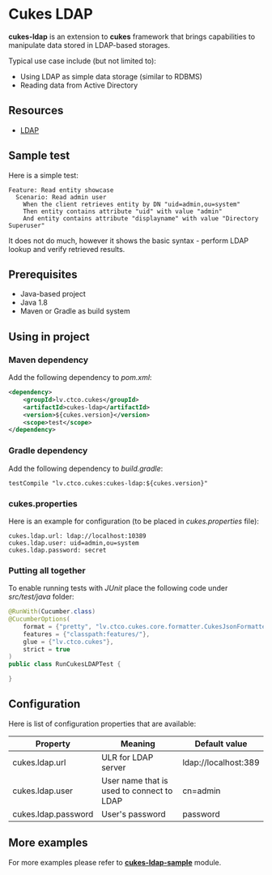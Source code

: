 # Cukes LDAP

**cukes-ldap** is an extension to **cukes** framework that brings capabilities to manipulate data stored in LDAP-based storages.

Typical use case include (but not limited to):

- Using LDAP as simple data storage (similar to RDBMS)
- Reading data from Active Directory

## Resources

- [LDAP](https://en.wikipedia.org/wiki/Lightweight_Directory_Access_Protocol)

## Sample test

Here is a simple test:

```gherkin
Feature: Read entity showcase
  Scenario: Read admin user
    When the client retrieves entity by DN "uid=admin,ou=system"
    Then entity contains attribute "uid" with value "admin"
    And entity contains attribute "displayname" with value "Directory Superuser"
```

It does not do much, however it shows the basic syntax - perform LDAP lookup and verify retrieved results.

## Prerequisites

- Java-based project
- Java 1.8
- Maven or Gradle as build system

## Using in project

### Maven dependency

Add the following dependency to *pom.xml*:

```xml
<dependency>
    <groupId>lv.ctco.cukes</groupId>
    <artifactId>cukes-ldap</artifactId>
    <version>${cukes.version}</version>
    <scope>test</scope>
</dependency>
```

### Gradle dependency

Add the following dependency to *build.gradle*:

```
testCompile "lv.ctco.cukes:cukes-ldap:${cukes.version}"
```

### cukes.properties

Here is an example for configuration (to be placed in *cukes.properties* file):

```
cukes.ldap.url: ldap://localhost:10389
cukes.ldap.user: uid=admin,ou=system
cukes.ldap.password: secret
```

### Putting all together

To enable running tests with *JUnit* place the following code under *src/test/java* folder:

```java
@RunWith(Cucumber.class)
@CucumberOptions(
    format = {"pretty", "lv.ctco.cukes.core.formatter.CukesJsonFormatter:target/cucumber.json"},
    features = {"classpath:features/"},
    glue = {"lv.ctco.cukes"},
    strict = true
)
public class RunCukesLDAPTest {

}

```

## Configuration

Here is list of configuration properties that are available:

| Property           | Meaning                                   | Default value        |
|--------------------|-------------------------------------------|----------------------|
| cukes.ldap.url     | ULR for LDAP server                       | ldap://localhost:389 |
| cukes.ldap.user    | User name that is used to connect to LDAP | cn=admin             |
| cukes.ldap.password| User's password                           | password             |

## More examples

For more examples please refer to **[cukes-ldap-sample](../cukes-ldap-sample)** module.
